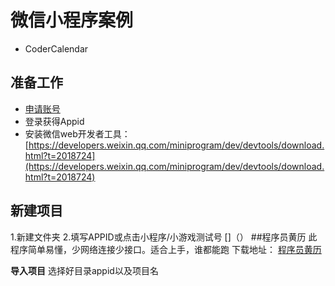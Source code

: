 # 微信小程序案例

* CoderCalendar

## 准备工作

* [申请账号](https://developers.weixin.qq.com/miniprogram/dev/quickstart/basic/getting-started.html)
* 登录获得Appid
* 安装微信web开发者工具：[https://developers.weixin.qq.com/miniprogram/dev/devtools/download.html?t=2018724](https://developers.weixin.qq.com/miniprogram/dev/devtools/download.html?t=2018724)

## 新建项目
1.新建文件夹
2.填写APPID或点击小程序/小游戏测试号
[]（）
##程序员黄历
此程序简单易懂，少网络连接少接口。适合上手，谁都能跑
下载地址： [程序员黄历](https://github.com/xujinyang/CoderCalendar-WeApp)

**导入项目**
选择好目录appid以及项目名


